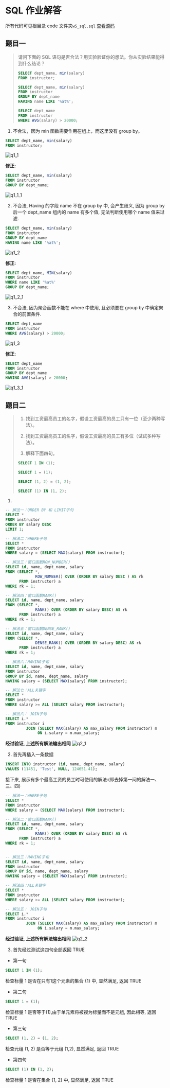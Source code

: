# SQL 作业解答

所有代码可见根目录 code 文件夹`w5_sql.sql`
[查看源码](/code/w5_sql.sql)


## 题目一

> 请问下面的 SQL 语句是否合法？用实验验证你的想法。你从实验结果能得到什么结论？
>
> ```sql
> SELECT dept_name, min(salary)
> FROM instructor;
>
> SELECT dept_name, min(salary)
> FROM instructor
> GROUP BY dept_name
> HAVING name LIKE '%at%';
>
> SELECT dept_name
> FROM instructor
> WHERE AVG(salary) > 20000;
> ```

1. 不合法，因为 min 函数需要作用在组上，而这里没有 group by。

```sql
SELECT dept_name, min(salary)
FROM instructor;
```

![q1_1](others/q1_1.png)

**修正:**

```sql
SELECT dept_name, min(salary)
FROM instructor
GROUP BY dept_name;
```

![q1_1_1](others/q1_1_1.png)

2. 不合法, Having 的字段 name 不在 group by 中, 会产生歧义, 因为 group by 后一个 dept_name 组内的 name 有多个值, 无法判断使用哪个 name 值来过滤.

```sql
SELECT dept_name, min(salary)
FROM instructor
GROUP BY dept_name
HAVING name LIKE '%at%';
```

![q1_2](others/q1_2.png)

**修正:**

```sql
SELECT dept_name, MIN(salary)
FROM instructor
WHERE name LIKE '%at%'
GROUP BY dept_name;
```

![q1_2_1](others/q1_2_1.png)

3. 不合法, 因为聚合函数不能在 where 中使用, 且必须要在 group by 中确定聚合的前置条件.

```sql
SELECT dept_name
FROM instructor
WHERE AVG(salary) > 20000;
```

![q1_3](others/q1_3.png)

**修正:**

```sql
SELECT dept_name
FROM instructor
GROUP BY dept_name
HAVING AVG(salary) > 20000;
```

![q1_3_1](others/q1_3_1.png)

## 题目二

> 1.  找到工资最高员工的名字，假设工资最高的员工只有一位（至少两种写法）。
>
> 2.  找到工资最高员工的名字，假设工资最高的员工有多位（试试多种写法）。
>
> 3.  解释下面四句。
>
> ```sql
> SELECT 1 IN (1);
>
> SELECT 1 = (1);
>
> SELECT (1, 2) = (1, 2);
>
> SELECT (1) IN (1, 2);
> ```

1.

```sql
-- 解法一：ORDER BY 和 LIMIT子句
SELECT *
FROM instructor
ORDER BY salary DESC
LIMIT 1;

-- 解法二：WHERE子句
SELECT *
FROM instructor
WHERE salary = (SELECT MAX(salary) FROM instructor);

-- 解法三：窗口函数ROW_NUMBER()
SELECT id, name, dept_name, salary
FROM (SELECT *,
             ROW_NUMBER() OVER (ORDER BY salary DESC ) AS rk
      FROM instructor) a
WHERE rk = 1;

-- 解法四：窗口函数RANK()
SELECT id, name, dept_name, salary
FROM (SELECT *,
             RANK() OVER (ORDER BY salary DESC) AS rk
      FROM instructor) a
WHERE rk = 1;

-- 解法五：窗口函数DENSE_RANK()
SELECT id, name, dept_name, salary
FROM (SELECT *,
             DENSE_RANK() OVER (ORDER BY salary DESC) AS rk
      FROM instructor) a
WHERE rk = 1;

-- 解法六：HAVING子句
SELECT id, name, dept_name, salary
FROM instructor
GROUP BY id, name, dept_name, salary
HAVING salary = (SELECT MAX(salary) FROM instructor);

-- 解法七：ALL关键字
SELECT *
FROM instructor
WHERE salary >= ALL (SELECT salary FROM instructor);

-- 解法八： JOIN子句
SELECT i.*
FROM instructor i
         JOIN (SELECT MAX(salary) AS max_salary FROM instructor) m
              ON i.salary = m.max_salary;

```

**经过验证, 上述所有解法输出相同**
![q2_1](others/q2_1.png)

2. 首先再插入一条数据

```sql
INSERT INTO instructor (id, name, dept_name, salary)
VALUES (11451, 'Test', NULL, 124651.41);
```

接下来, 展示有多个最高工资的员工时可使用的解法:(即去掉第一问的解法一、三、四)

```sql
-- 解法一：WHERE子句
SELECT *
FROM instructor
WHERE salary = (SELECT MAX(salary) FROM instructor);

-- 解法二：窗口函数RANK()
SELECT id, name, dept_name, salary
FROM (SELECT *,
             RANK() OVER (ORDER BY salary DESC) AS rk
      FROM instructor) a
WHERE rk = 1;


-- 解法三：HAVING子句
SELECT id, name, dept_name, salary
FROM instructor
GROUP BY id, name, dept_name, salary
HAVING salary = (SELECT MAX(salary) FROM instructor);

-- 解法四：ALL关键字
SELECT *
FROM instructor
WHERE salary >= ALL (SELECT salary FROM instructor);

-- 解法五： JOIN子句
SELECT i.*
FROM instructor i
         JOIN (SELECT MAX(salary) AS max_salary FROM instructor) m
              ON i.salary = m.max_salary;

```

**经过验证, 上述所有解法输出相同**
![q2_2](others/q2_2.png)

3. 首先经过测试这四句全部返回 TRUE

- 第一句

```sql
SELECT 1 IN (1);
```

检查标量 1 是否在只有1这个元素的集合 {1} 中, 显然满足, 返回 TRUE

- 第二句

```sql
SELECT 1 = (1);
```

检查标量 1 是否等于(1),由于单元素将被视为标量而不是元组, 因此相等, 返回 TRUE

- 第三句

```sql
SELECT (1, 2) = (1, 2);
```

检查元组 (1, 2) 是否等于元组 (1,2), 显然满足, 返回 TRUE

- 第四句

```sql
SELECT (1) IN (1, 2);
```

检查标量 1 是否在集合 {1, 2} 中, 显然满足, 返回 TRUE

